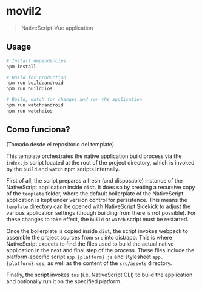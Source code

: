 # movil2

> NativeScript-Vue application

## Usage

``` bash
# Install dependencies
npm install

# Build for production
npm run build:android
npm run build:ios

# Build, watch for changes and run the application
npm run watch:android
npm run watch:ios
```

## Como funciona?
(Tomado desde el repositorio del template)

This template orchestrates the native application build process via the `index.js` script located at the root of the project directory, which is invoked by the `build` and `watch` npm scripts internally.

First of all, the script prepares a fresh (and disposable) instance of the NativeScript application inside `dist`. It does so by creating a recursive copy of the `template` folder, where the default boilerplate of the NativeScript application is kept under version control for persistence. This means the `template` directory can be opened with NativeScript Sidekick to adjust the various application settings (though building from there is not possible). For these changes to take effect, the `build` or `watch` script must be restarted.

Once the boilerplate is copied inside `dist`, the script invokes webpack to assemble the project sources from `src` into dist/app. This is where NativeScript expects to find the files used to build the actual native application in the next and final step of the process. These files include the platform-specific script `app.{platform}.js` and stylesheet `app.{platform}.css`, as well as the content of the `src/assets` directory.

Finally, the script invokes `tns` (i.e. NativeScript CLI) to build the application and optionally run it on the specified platform.
